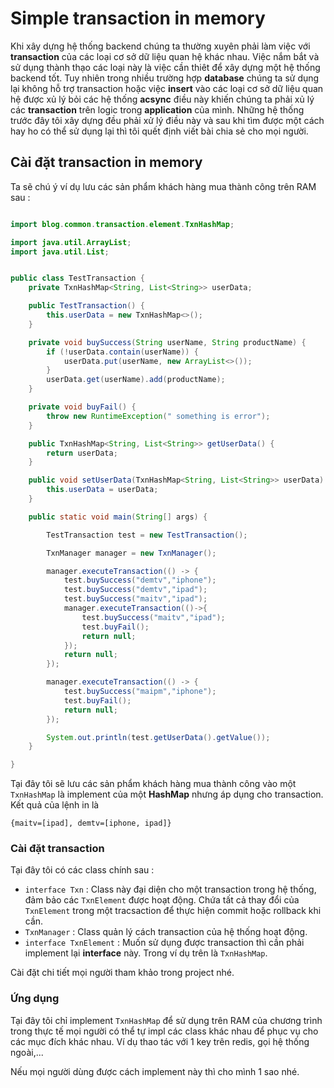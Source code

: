 # Simple transaction in memory
Khi xây dựng hệ thống backend chúng ta thường xuyên phải làm việc với **transaction** của các loại cơ sở dữ liệu quan 
hệ khác nhau. Việc nắm bắt và sử dụng thành thạo các loại này là việc cần thiêt để xây dựng một hệ thống backend tốt.
Tuy nhiên trong nhiều trường hợp **database** chúng ta sử dụng lại không hỗ trợ transaction hoặc việc **insert** vào
các loại cơ sở dữ liệu quan hệ được xủ lý bỏi các hệ thống **acsync** điều này khiến chúng ta phải xủ lý các **transaction**
trên  logic trong **application** của mình. Những hệ thống trước đây tôi xây dựng đều phải xử lý điều này và sau khi 
tìm được một cách hay ho có thể sử dụng lại thì tôi quết định viết bài chia sẻ cho mọi người.

## Cài đặt transaction in memory
Ta sẽ chú ý ví dụ lưu các sản phẩm khách hàng mua thành công trên RAM sau :
```java

import blog.common.transaction.element.TxnHashMap;

import java.util.ArrayList;
import java.util.List;


public class TestTransaction {
    private TxnHashMap<String, List<String>> userData;

    public TestTransaction() {
        this.userData = new TxnHashMap<>();
    }

    private void buySuccess(String userName, String productName) {
        if (!userData.contain(userName)) {
            userData.put(userName, new ArrayList<>());
        }
        userData.get(userName).add(productName);
    }

    private void buyFail() {
        throw new RuntimeException(" something is error");
    }

    public TxnHashMap<String, List<String>> getUserData() {
        return userData;
    }

    public void setUserData(TxnHashMap<String, List<String>> userData) {
        this.userData = userData;
    }

    public static void main(String[] args) {

        TestTransaction test = new TestTransaction();

        TxnManager manager = new TxnManager();

        manager.executeTransaction(() -> {
            test.buySuccess("demtv","iphone");
            test.buySuccess("demtv","ipad");
            test.buySuccess("maitv","ipad");
            manager.executeTransaction(()->{
                test.buySuccess("maitv","ipad");
                test.buyFail();
                return null;
            });
            return null;
        });

        manager.executeTransaction(() -> {
            test.buySuccess("maipm","iphone");
            test.buyFail();
            return null;
        });

        System.out.println(test.getUserData().getValue());
    }

}
```
Tại đây tôi sẽ lưu các sản phẩm khách hàng mua thành công vào một `TxnHashMap` là implement của một **HashMap**
nhưng áp dụng cho transaction. Kết quả của lệnh in là

`
 {maitv=[ipad], demtv=[iphone, ipad]}
`
### Cài đặt transaction
Tại đây tôi có các class chính sau :
- `interface Txn` : Class này đại diện cho một transaction trong hệ thống, đảm bảo các `TxnElement` được hoạt động. Chứa
tất cả thay đổi của `TxnElement` trong một tracsaction để thực hiện commit hoặc rollback khi cần.
- `TxnManager` : Class quản lý cách transaction của hệ thống hoạt động.
- `interface TxnElement` : Muốn sử dụng được transaction thì cần phải implement lại **interface** này. Trong ví dụ trên 
là `TxnHashMap`. 

Cài đặt chi tiết mọi người tham khảo trong project nhé. 

### Ứng dụng
Tại đây tôi chỉ implement `TxnHashMap` để sử dụng trên RAM của chương trình trong thực tế mọi người có thể tự 
impl các class khác nhau để phục vụ cho các mục đích khác nhau. Ví dụ thao tác với 1 key trên redis, gọi hệ thống
ngoài,... 

Nếu mọi người dùng được cách implement này thì cho mình 1 sao nhé.
